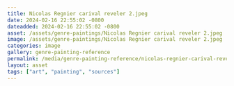 ```yaml
---
title: Nicolas Regnier carival reveler 2.jpeg
date: 2024-02-16 22:55:02 -0800
dateadded: 2024-02-16 22:55:02 -0800
asset: /assets/genre-paintings/Nicolas Regnier carival reveler 2.jpeg
image: /assets/genre-paintings/Nicolas Regnier carival reveler 2.jpeg
categories: image
gallery: genre-painting-reference
permalink: /media/genre-painting-reference/nicolas-regnier-carival-reveler-2-jpeg
layout: asset
tags: ["art", "painting", "sources"]
--- 
```

